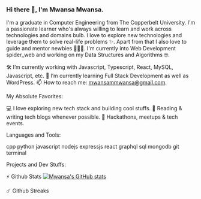 ### Hi there 👋, I'm Mwansa Mwansa.

<!--
**Mwansasquared/Mwansasquared** is a ✨ _special_ ✨ repository because its `README.md` (this file) appears on your GitHub profile.

Here are some ideas to get you started:

- 🔭 I’m currently working on ...
- 🌱 I’m currently learning ...
- 👯 I’m looking to collaborate on ...
- 🤔 I’m looking for help with ...
- 💬 Ask me about ...
- 📫 How to reach me: ...
- 😄 Pronouns: ...
- ⚡ Fun fact: ...
-->
I'm a graduate in Computer Engineering from The Copperbelt University. I'm a passionate learner who's always willing to learn and work across technologies and domains bulb. I love to explore new technologies and leverage them to solve real-life problems ✨. Apart from that I also love to guide and mentor newbies 👨🏻‍💻. I'm currently into Web Development spider_web and working on my Data Structures and Algorithms 🤓.

🛠️ I’m currently working with Javascript, Typescript, React, MySQL, Javascript, etc.
🌱 I’m currently learning Full Stack Development as well as WordPress.
📫 How to reach me: mwansammwansa@gmail.com.

My Absolute Favorites:

💻 I love exploring new tech stack and building cool stuffs.
📰 Reading & writing tech blogs whenever possible.
🍕 Hackathons, meetups & tech events.

Languages and Tools:

cpp python javascript nodejs expressjs react graphql sql mongodb git terminal

Projects and Dev Stuffs:

⚡ Github Stats [![Mwansa's GitHub stats](https://github-readme-stats.vercel.app/api?username=Mwansasquared)](https://github.com/Mwansasquared/github-readme-stats)

☄️ Github Streaks
